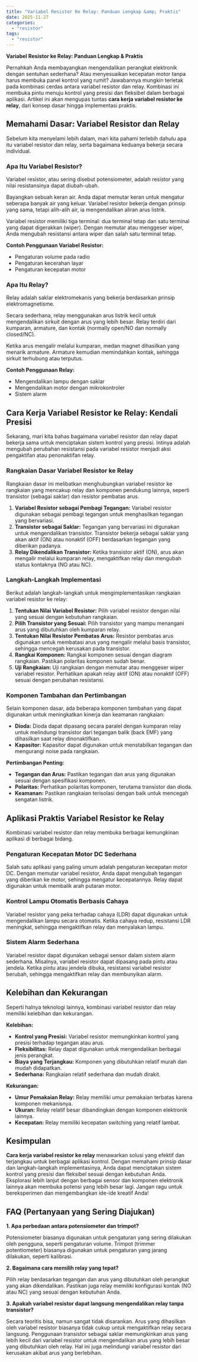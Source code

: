 ```yaml
---
title: "Variabel Resistor Ke Relay: Panduan Lengkap &amp; Praktis"
date: 2025-11-27
categories: 
  - "resistor"
tags: 
  - "resistor"
---
```


**Variabel Resistor ke Relay: Panduan Lengkap & Praktis**

Pernahkah Anda membayangkan mengendalikan perangkat elektronik dengan sentuhan sederhana? Atau menyesuaikan kecepatan motor tanpa harus membuka panel kontrol yang rumit? Jawabannya mungkin terletak pada kombinasi cerdas antara variabel resistor dan relay. Kombinasi ini membuka pintu menuju kontrol yang presisi dan fleksibel dalam berbagai aplikasi. Artikel ini akan mengupas tuntas **cara kerja variabel resistor ke relay**, dari konsep dasar hingga implementasi praktis.

## Memahami Dasar: Variabel Resistor dan Relay

Sebelum kita menyelami lebih dalam, mari kita pahami terlebih dahulu apa itu variabel resistor dan relay, serta bagaimana keduanya bekerja secara individual.

### Apa Itu Variabel Resistor?

Variabel resistor, atau sering disebut potensiometer, adalah resistor yang nilai resistansinya dapat diubah-ubah.

Bayangkan sebuah keran air. Anda dapat memutar keran untuk mengatur seberapa banyak air yang keluar. Variabel resistor bekerja dengan prinsip yang sama, tetapi alih-alih air, ia mengendalikan aliran arus listrik.

Variabel resistor memiliki tiga terminal: dua terminal tetap dan satu terminal yang dapat digerakkan (wiper). Dengan memutar atau menggeser wiper, Anda mengubah resistansi antara wiper dan salah satu terminal tetap.

**Contoh Penggunaan Variabel Resistor:**

- Pengaturan volume pada radio
- Pengaturan kecerahan layar
- Pengaturan kecepatan motor

### Apa Itu Relay?

Relay adalah saklar elektromekanis yang bekerja berdasarkan prinsip elektromagnetisme.

Secara sederhana, relay menggunakan arus listrik kecil untuk mengendalikan sirkuit dengan arus yang lebih besar. Relay terdiri dari kumparan, armature, dan kontak (normally open/NO dan normally closed/NC).

Ketika arus mengalir melalui kumparan, medan magnet dihasilkan yang menarik armature. Armature kemudian memindahkan kontak, sehingga sirkuit terhubung atau terputus.

**Contoh Penggunaan Relay:**

- Mengendalikan lampu dengan saklar
- Mengendalikan motor dengan mikrokontroler
- Sistem alarm

## Cara Kerja Variabel Resistor ke Relay: Kendali Presisi

Sekarang, mari kita bahas bagaimana variabel resistor dan relay dapat bekerja sama untuk menciptakan sistem kontrol yang presisi. Intinya adalah mengubah perubahan resistansi pada variabel resistor menjadi aksi pengaktifan atau penonaktifan relay.

### Rangkaian Dasar Variabel Resistor ke Relay

Rangkaian dasar ini melibatkan menghubungkan variabel resistor ke rangkaian yang mencakup relay dan komponen pendukung lainnya, seperti transistor (sebagai saklar) dan resistor pembatas arus.

1. **Variabel Resistor sebagai Pembagi Tegangan:** Variabel resistor digunakan sebagai pembagi tegangan untuk menghasilkan tegangan yang bervariasi.
2. **Transistor sebagai Saklar:** Tegangan yang bervariasi ini digunakan untuk mengendalikan transistor. Transistor bekerja sebagai saklar yang akan aktif (ON) atau nonaktif (OFF) berdasarkan tegangan yang diberikan padanya.
3. **Relay Dikendalikan Transistor:** Ketika transistor aktif (ON), arus akan mengalir melalui kumparan relay, mengaktifkan relay dan mengubah status kontaknya (NO atau NC).

### Langkah-Langkah Implementasi

Berikut adalah langkah-langkah untuk mengimplementasikan rangkaian variabel resistor ke relay:

1. **Tentukan Nilai Variabel Resistor:** Pilih variabel resistor dengan nilai yang sesuai dengan kebutuhan rangkaian.
2. **Pilih Transistor yang Sesuai:** Pilih transistor yang mampu menangani arus yang dibutuhkan oleh kumparan relay.
3. **Tentukan Nilai Resistor Pembatas Arus:** Resistor pembatas arus digunakan untuk membatasi arus yang mengalir melalui basis transistor, sehingga mencegah kerusakan pada transistor.
4. **Rangkai Komponen:** Rangkai komponen sesuai dengan diagram rangkaian. Pastikan polaritas komponen sudah benar.
5. **Uji Rangkaian:** Uji rangkaian dengan memutar atau menggeser wiper variabel resistor. Perhatikan apakah relay aktif (ON) atau nonaktif (OFF) sesuai dengan perubahan resistansi.

### Komponen Tambahan dan Pertimbangan

Selain komponen dasar, ada beberapa komponen tambahan yang dapat digunakan untuk meningkatkan kinerja dan keamanan rangkaian:

- **Dioda:** Dioda dapat dipasang secara paralel dengan kumparan relay untuk melindungi transistor dari tegangan balik (back EMF) yang dihasilkan saat relay dinonaktifkan.
- **Kapasitor:** Kapasitor dapat digunakan untuk menstabilkan tegangan dan mengurangi noise pada rangkaian.

**Pertimbangan Penting:**

- **Tegangan dan Arus:** Pastikan tegangan dan arus yang digunakan sesuai dengan spesifikasi komponen.
- **Polaritas:** Perhatikan polaritas komponen, terutama transistor dan dioda.
- **Keamanan:** Pastikan rangkaian terisolasi dengan baik untuk mencegah sengatan listrik.

## Aplikasi Praktis Variabel Resistor ke Relay

Kombinasi variabel resistor dan relay membuka berbagai kemungkinan aplikasi di berbagai bidang.

### Pengaturan Kecepatan Motor DC Sederhana

Salah satu aplikasi yang paling umum adalah pengaturan kecepatan motor DC. Dengan memutar variabel resistor, Anda dapat mengubah tegangan yang diberikan ke motor, sehingga mengatur kecepatannya. Relay dapat digunakan untuk membalik arah putaran motor.

### Kontrol Lampu Otomatis Berbasis Cahaya

Variabel resistor yang peka terhadap cahaya (LDR) dapat digunakan untuk mengendalikan lampu secara otomatis. Ketika cahaya redup, resistansi LDR meningkat, sehingga mengaktifkan relay dan menyalakan lampu.

### Sistem Alarm Sederhana

Variabel resistor dapat digunakan sebagai sensor dalam sistem alarm sederhana. Misalnya, variabel resistor dapat dipasang pada pintu atau jendela. Ketika pintu atau jendela dibuka, resistansi variabel resistor berubah, sehingga mengaktifkan relay dan membunyikan alarm.

## Kelebihan dan Kekurangan

Seperti halnya teknologi lainnya, kombinasi variabel resistor dan relay memiliki kelebihan dan kekurangan.

**Kelebihan:**

- **Kontrol yang Presisi:** Variabel resistor memungkinkan kontrol yang presisi terhadap tegangan atau arus.
- **Fleksibilitas:** Relay dapat digunakan untuk mengendalikan berbagai jenis perangkat.
- **Biaya yang Terjangkau:** Komponen yang dibutuhkan relatif murah dan mudah didapatkan.
- **Sederhana:** Rangkaian relatif sederhana dan mudah dirakit.

**Kekurangan:**

- **Umur Pemakaian Relay:** Relay memiliki umur pemakaian terbatas karena komponen mekanisnya.
- **Ukuran:** Relay relatif besar dibandingkan dengan komponen elektronik lainnya.
- **Kecepatan:** Relay memiliki kecepatan switching yang relatif lambat.

## Kesimpulan

**Cara kerja variabel resistor ke relay** menawarkan solusi yang efektif dan terjangkau untuk berbagai aplikasi kontrol. Dengan memahami prinsip dasar dan langkah-langkah implementasinya, Anda dapat menciptakan sistem kontrol yang presisi dan fleksibel sesuai dengan kebutuhan Anda. Eksplorasi lebih lanjut dengan berbagai sensor dan komponen elektronik lainnya akan membuka potensi yang lebih besar lagi. Jangan ragu untuk bereksperimen dan mengembangkan ide-ide kreatif Anda!

## FAQ (Pertanyaan yang Sering Diajukan)

**1\. Apa perbedaan antara potensiometer dan trimpot?**

Potensiometer biasanya digunakan untuk pengaturan yang sering dilakukan oleh pengguna, seperti pengaturan volume. Trimpot (trimmer potentiometer) biasanya digunakan untuk pengaturan yang jarang dilakukan, seperti kalibrasi.

**2\. Bagaimana cara memilih relay yang tepat?**

Pilih relay berdasarkan tegangan dan arus yang dibutuhkan oleh perangkat yang akan dikendalikan. Pastikan juga relay memiliki konfigurasi kontak (NO atau NC) yang sesuai dengan kebutuhan Anda.

**3\. Apakah variabel resistor dapat langsung mengendalikan relay tanpa transistor?**

Secara teoritis bisa, namun sangat tidak disarankan. Arus yang dihasilkan oleh variabel resistor biasanya tidak cukup untuk mengaktifkan relay secara langsung. Penggunaan transistor sebagai saklar memungkinkan arus yang lebih kecil dari variabel resistor untuk mengendalikan arus yang lebih besar yang dibutuhkan oleh relay. Hal ini juga melindungi variabel resistor dari kerusakan akibat arus yang berlebihan.
